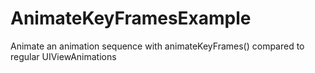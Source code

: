 # AnimateKeyFramesExample
Animate an animation sequence with animateKeyFrames() compared to regular UIViewAnimations
